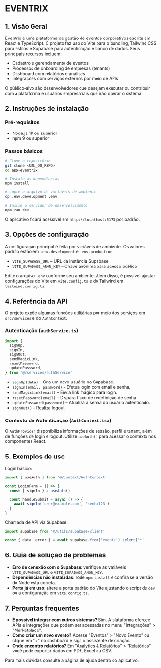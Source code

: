 # EVENTRIX

## 1. Visão Geral

Eventrix é uma plataforma de gestão de eventos corporativos escrita em React e TypeScript. O projeto faz uso do Vite para o bundling, Tailwind CSS para estilos e Supabase para autenticação e banco de dados. Seus principais recursos incluem:

- Cadastro e gerenciamento de eventos
- Processos de onboarding de empresas (tenants)
- Dashboard com relatórios e análises
- Integrações com serviços externos por meio de APIs

O público‑alvo são desenvolvedores que desejam executar ou contribuir com a plataforma e usuários empresariais que irão operar o sistema.

## 2. Instruções de instalação

### Pré‑requisitos

- Node.js 18 ou superior
- npm 9 ou superior

### Passos básicos

```bash
# Clone o repositório
git clone <URL_DO_REPO>
cd app-eventrix

# Instale as dependências
npm install

# Copie o arquivo de variáveis de ambiente
cp .env.development .env

# Inicie o servidor de desenvolvimento
npm run dev
```

O aplicativo ficará acessível em `http://localhost:5173` por padrão.

## 3. Opções de configuração

A configuração principal é feita por variáveis de ambiente. Os valores padrão estão em `.env.development` e `.env.production`.

- `VITE_SUPABASE_URL` – URL da instância Supabase
- `VITE_SUPABASE_ANON_KEY` – Chave anônima para acesso público

Edite o arquivo `.env` conforme seu ambiente. Além disso, é possível ajustar configurações do Vite em `vite.config.ts` e do Tailwind em `tailwind.config.ts`.

## 4. Referência da API

O projeto expõe algumas funções utilitárias por meio dos serviços em `src/services` e do `AuthContext`.

### Autenticação (`authService.ts`)

```ts
import {
  signUp,
  signIn,
  signOut,
  sendMagicLink,
  resetPassword,
  updatePassword,
} from '@/services/authService'
```

- `signUp(data)` &ndash; Cria um novo usuário no Supabase.
- `signIn(email, password)` &ndash; Efetua login com email e senha.
- `sendMagicLink(email)` &ndash; Envia link mágico para login.
- `resetPassword(email)` &ndash; Dispara fluxo de redefinição de senha.
- `updatePassword(password)` &ndash; Atualiza a senha do usuário autenticado.
- `signOut()` &ndash; Realiza logout.

### Contexto de Autenticação (`AuthContext.tsx`)

O `AuthProvider` disponibiliza informações de sessão, perfil e tenant, além de funções de login e logout. Utilize `useAuth()` para acessar o contexto nos componentes React.

## 5. Exemplos de uso

Login básico:

```ts
import { useAuth } from '@/context/AuthContext'

const LoginForm = () => {
  const { signIn } = useAuth()

  const handleSubmit = async () => {
    await signIn('user@example.com', 'senha123')
  }
}
```

Chamada de API via Supabase:

```ts
import supabase from '@/utils/supabase/client'

const { data, error } = await supabase.from('events').select('*')
```

## 6. Guia de solução de problemas

- **Erro de conexão com o Supabase**: verifique as variáveis `VITE_SUPABASE_URL` e `VITE_SUPABASE_ANON_KEY`.
- **Dependências não instaladas**: rode `npm install` e confira se a versão do Node está correta.
- **Porta já em uso**: altere a porta padrão do Vite ajustando o script de `dev` ou a configuração em `vite.config.ts`.

## 7. Perguntas frequentes

- **É possível integrar com outros sistemas?**
  Sim. A plataforma oferece APIs e integrações que podem ser acessadas no menu "Integrações" &gt; "Marketplace".
- **Como criar um novo evento?**
  Acesse "Eventos" &gt; "Novo Evento" ou clique em "+" no dashboard e siga o assistente de criação.
- **Onde encontro relatórios?**
  Em "Analytics & Relatórios" &gt; "Relatórios" você pode exportar dados em PDF, Excel ou CSV.

Para mais dúvidas consulte a página de ajuda dentro do aplicativo.
